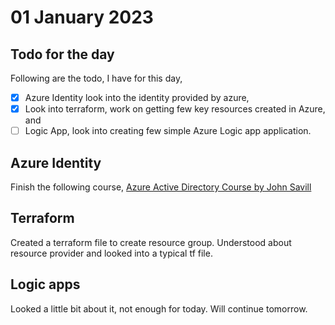 # 01 January 2023

## Todo for the day
Following are the todo, I have for this day,
- [X] Azure Identity look into the identity provided by azure,
- [X] Look into terraform, work on getting few key resources created in Azure, and
- [ ] Logic App, look into creating few simple Azure Logic app application.

## Azure Identity
Finish the following course,
[Azure Active Directory Course by John Savill](https://app.pluralsight.com/course-player?clipId=15b70388-f653-4496-986a-42c77a392882)

## Terraform

Created a terraform file to create resource group.
Understood about resource provider and looked into a typical tf file.

## Logic apps
Looked a little bit about it, not enough for today.
Will continue tomorrow.